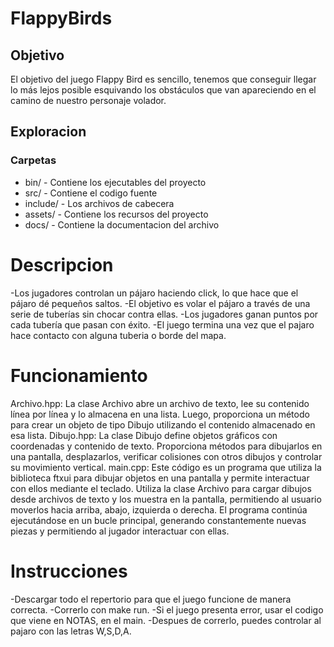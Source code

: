 # FlappyBirds
## Objetivo
El objetivo del juego Flappy Bird es sencillo, tenemos que conseguir llegar lo más lejos posible esquivando los obstáculos que van apareciendo en el camino de nuestro personaje volador.
## Exploracion

### Carpetas 
- bin/ - Contiene los ejecutables del proyecto 
- src/ - Contiene el codigo fuente 
- include/ - Los archivos de cabecera 
- assets/ - Contiene los recursos del proyecto 
- docs/ - Contiene la documentacion del archivo 
# Descripcion
-Los jugadores controlan un pájaro haciendo click, lo que hace que el pájaro dé pequeños saltos.
-El objetivo es volar el pájaro a través de una serie de tuberías sin chocar contra ellas.
-Los jugadores ganan puntos por cada tubería que pasan con éxito.
-El juego termina una vez que el pajaro hace contacto con alguna tuberia o borde del mapa.
# Funcionamiento
Archivo.hpp: La clase Archivo abre un archivo de texto, lee su contenido línea por línea y lo almacena en una lista. Luego, proporciona un método para crear un objeto de tipo Dibujo utilizando el contenido almacenado en esa lista.
Dibujo.hpp: La clase Dibujo define objetos gráficos con coordenadas y contenido de texto. Proporciona métodos para dibujarlos en una pantalla, desplazarlos, verificar colisiones con otros dibujos y controlar su movimiento vertical.
main.cpp: Este código es un programa que utiliza la biblioteca ftxui para dibujar objetos en una pantalla y permite interactuar con ellos mediante el teclado. Utiliza la clase Archivo para cargar dibujos desde archivos de texto y los muestra en la pantalla, permitiendo al usuario moverlos hacia arriba, abajo, izquierda o derecha. El programa continúa ejecutándose en un bucle principal, generando constantemente nuevas piezas y permitiendo al jugador interactuar con ellas.
# Instrucciones
-Descargar todo el repertorio para que el juego funcione de manera correcta.
-Correrlo con make run.
-Si el juego presenta error, usar el codigo que viene en NOTAS, en el main.
-Despues de correrlo, puedes controlar al pajaro con las letras W,S,D,A.
